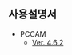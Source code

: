 사용설명서
----------

-	PCCAM
	-	[Ver. 4.6.2](https://1drv.ms/b/s!Av5BT03azSRR2QvXlGVouLbYb7lz?e=ENnuDo)

